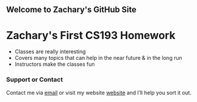 ## Welcome to Zachary's GitHub Site

# Zachary's First CS193 Homework

- Classes are really interesting
- Covers many topics that can help in the near future & in the long run
- Instructors make the classes fun

### Support or Contact

Contact me via [email](mailto:zsy@purdue.edu) or visit my website [website](https://zacharysy.com) and I’ll help you sort it out.
